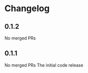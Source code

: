 # Changelog

<!-- <START NEW CHANGELOG ENTRY> -->

## 0.1.2

No merged PRs

<!-- <END NEW CHANGELOG ENTRY> -->

## 0.1.1

No merged PRs
The initial code release
